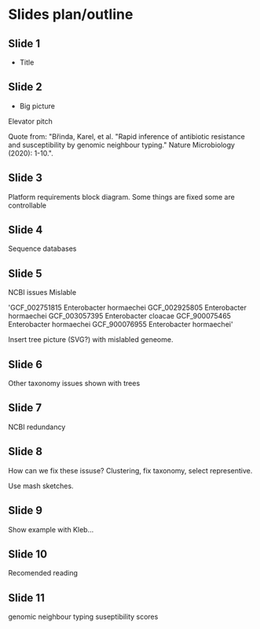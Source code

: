 # Slides plan/outline

## Slide 1

- Title

## Slide 2

- Big picture

Elevator pitch

Quote from:
"Břinda, Karel, et al. "Rapid inference of antibiotic resistance and susceptibility by genomic neighbour typing." Nature Microbiology (2020): 1-10.". 

## Slide 3

Platform requirements block diagram. Some things are fixed some are controllable

## Slide 4

Sequence databases

## Slide 5

NCBI issues
Mislable

'GCF_002751815 Enterobacter hormaechei
GCF_002925805 Enterobacter hormaechei
GCF_003057395 Enterobacter cloacae
GCF_900075465 Enterobacter hormaechei
GCF_900076955 Enterobacter hormaechei'

Insert tree picture (SVG?) with mislabled geneome.

## Slide 6

Other taxonomy issues shown with trees

## Slide 7

NCBI redundancy

## Slide 8

How can we fix these issuse?
Clustering, fix taxonomy, select representive.

Use mash sketches.

## Slide 9

Show example with Kleb...

## Slide 10

Recomended reading

## Slide 11

genomic neighbour typing
suseptibility scores 
